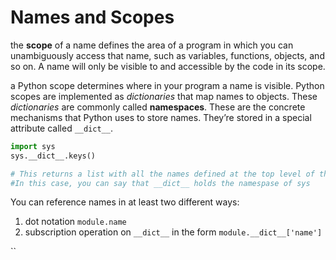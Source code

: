 # Names and Scopes

 the **scope** of a name defines the area of a program in which you can unambiguously access that name, such as variables, functions, objects, and so on. A name will only be visible to and accessible by the code in its scope.

 a Python scope determines where in your program a name is visible. Python scopes are implemented as _dictionaries_ that map names to objects. These _dictionaries_ are commonly called **namespaces**. These are the concrete mechanisms that Python uses to store names. They’re stored in a special attribute called `__dict__`.

```python
import sys
sys.__dict__.keys()

# This returns a list with all the names defined at the top level of the module.
#In this case, you can say that __dict__ holds the namespase of sys
```

You can reference names in at least two different ways:

1. dot notation `module.name`
2. subscription operation on `__dict__` in the form `module.__dict__['name']`

\`\`

